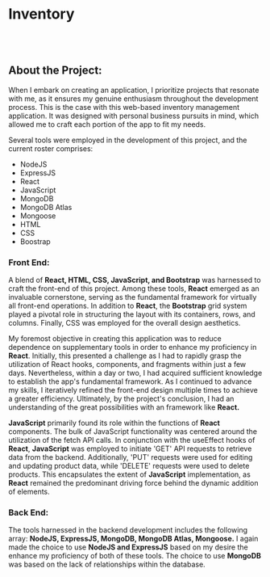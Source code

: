 # Inventory

<br/>

<br/>

<h2>About the Project:</h2>
<p>When I embark on creating an application, I prioritize projects that resonate with me, as it ensures my genuine enthusiasm throughout the development process. 
  This is the case with this web-based inventory management application. 
  It was designed with personal business pursuits in mind, which allowed me to craft each portion of the app to fit my needs.</p>
<p>
  Several tools were employed in the development of this project, and the current roster comprises:
  <ul>
    <li>NodeJS</li>
    <li>ExpressJS</li>
    <li>React</li>
    <li>JavaScript</li>
    <li>MongoDB</li>
    <li>MongoDB Atlas</li>
    <li>Mongoose</li>
    <li>HTML</li>
    <li>CSS</li>
    <li>Boostrap</li>
  </ul>
</p>
<h3>Front End:</h3>
<p>A blend of <b>React, HTML, CSS, JavaScript, and Bootstrap</b> was harnessed to craft the front-end of this project. Among these tools, <b>React</b> emerged as an invaluable cornerstone, serving as the fundamental framework for virtually all front-end operations. In addition to <b>React</b>, the <b>Bootstrap</b> grid system played a pivotal role in structuring the layout with its containers, rows, and columns. Finally, CSS was employed for the overall design aesthetics. 
<p>
<p>My foremost objective in creating this application was to reduce dependence on supplementary tools in order to enhance my proficiency in <b>React</b>. Initially, this presented a challenge as I had to rapidly grasp the utilization of React hooks, components, and fragments within just a few days. Nevertheless, within a day or two, I had acquired sufficient knowledge to establish the app's fundamental framework. As I continued to advance my skills, I iteratively refined the front-end design multiple times to achieve a greater efficiency. Ultimately, by the project's conclusion, I had an understanding of the great possibilities with an framework like <b>React.</b></p>
<p><b>JavaScript</b> primarily found its role within the functions of <b>React</b> components. The bulk of JavaScript functionality was centered around the utilization of the fetch API calls. In conjunction with the useEffect hooks of <b>React</b>, <b>JavaScript</b> was employed to initiate 'GET' API requests to retrieve data from the backend. Additionally, 'PUT' requests were used for editing and updating product data, while 'DELETE' requests were used to delete products. This encapsulates the extent of <b>JavaScript</b> implementation, as <b>React</b> remained the predominant driving force behind the dynamic addition of elements.</p>
<h3>Back End:</h3>
<p>The tools harnessed in the backend development includes the following array: <b>NodeJS, ExpressJS, MongoDB, MongoDB Atlas, Mongoose.</b> I again made the choice to use <b>NodeJS and ExpressJS</b> based on my desire the enhance my proficiency of both of these tools. The choice to use <b>MongoDB</b> was based on the lack of relationships within the database.</p>
<p></p>
<p></p>
